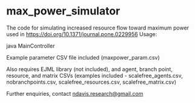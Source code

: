 # max_power_simulator
The code for simulating increased resource flow toward maximum power used in https://doi.org/10.1371/journal.pone.0229956
Usage: 

java MainController <parameter file>

Example parameter CSV file included (maxpower_param.csv)

Also requires EJML library (not included), and agent, branch point, resource, and matrix CSVs 
(examples included - scalefree_agents.csv, nobranchpoints.csv, scalefree_resources.csv, scalefree_matrix.csv)

Further enquiries, contact ndavis.research@gmail.com
